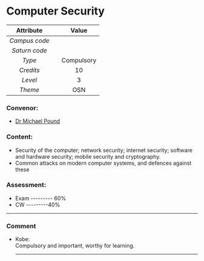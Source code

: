 # Computer Security

| Attribute || Value |
|:---------:|:-:|:-----:|
|*Campus code*|||
|*Saturn code*|||
|*Type*||Compulsory|
|*Credits*||10|
|*Level*||3|
|*Theme*||OSN|

### Convenor:
* [Dr Michael Pound](https://www.nottingham.ac.uk/computerscience/people/Michael.Pound)

### Content:
* Security of the computer; network security; internet security; software and hardware security; mobile security and cryptography.
* Common attacks on modern computer systems, and defences against these

### Assessment:
* Exam --------- 60%
* CW ---------40%

----

### Comment

* Kobe:     
    Compulsory and important, worthy for learning.

    ----